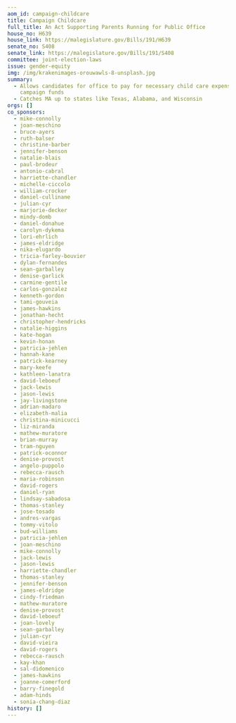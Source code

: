 ```yaml
---
aom_id: campaign-childcare
title: Campaign Childcare
full_title: An Act Supporting Parents Running for Public Office
house_no: H639
house_link: https://malegislature.gov/Bills/191/H639
senate_no: S408
senate_link: https://malegislature.gov/Bills/191/S408
committee: joint-election-laws
issue: gender-equity
img: /img/krakenimages-orouwawls-8-unsplash.jpg
summary:
  - Allows candidates for office to pay for necessary child care expenses from
    campaign funds
  - Catches MA up to states like Texas, Alabama, and Wisconsin
orgs: []
co_sponsors:
  - mike-connolly
  - joan-meschino
  - bruce-ayers
  - ruth-balser
  - christine-barber
  - jennifer-benson
  - natalie-blais
  - paul-brodeur
  - antonio-cabral
  - harriette-chandler
  - michelle-ciccolo
  - william-crocker
  - daniel-cullinane
  - julian-cyr
  - marjorie-decker
  - mindy-domb
  - daniel-donahue
  - carolyn-dykema
  - lori-ehrlich
  - james-eldridge
  - nika-elugardo
  - tricia-farley-bouvier
  - dylan-fernandes
  - sean-garballey
  - denise-garlick
  - carmine-gentile
  - carlos-gonzalez
  - kenneth-gordon
  - tami-gouveia
  - james-hawkins
  - jonathan-hecht
  - christopher-hendricks
  - natalie-higgins
  - kate-hogan
  - kevin-honan
  - patricia-jehlen
  - hannah-kane
  - patrick-kearney
  - mary-keefe
  - kathleen-lanatra
  - david-leboeuf
  - jack-lewis
  - jason-lewis
  - jay-livingstone
  - adrian-madaro
  - elizabeth-malia
  - christina-minicucci
  - liz-miranda
  - mathew-muratore
  - brian-murray
  - tram-nguyen
  - patrick-oconnor
  - denise-provost
  - angelo-puppolo
  - rebecca-rausch
  - maria-robinson
  - david-rogers
  - daniel-ryan
  - lindsay-sabadosa
  - thomas-stanley
  - jose-tosado
  - andres-vargas
  - tommy-vitolo
  - bud-williams
  - patricia-jehlen
  - joan-meschino
  - mike-connolly
  - jack-lewis
  - jason-lewis
  - harriette-chandler
  - thomas-stanley
  - jennifer-benson
  - james-eldridge
  - cindy-friedman
  - mathew-muratore
  - denise-provost
  - david-leboeuf
  - joan-lovely
  - sean-garballey
  - julian-cyr
  - david-vieira
  - david-rogers
  - rebecca-rausch
  - kay-khan
  - sal-didomenico
  - james-hawkins
  - joanne-comerford
  - barry-finegold
  - adam-hinds
  - sonia-chang-diaz
history: []
---
```

